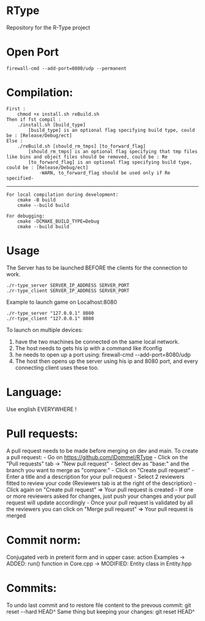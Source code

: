 # RType
Repository for the R-Type project

# Open Port
    firewall-cmd --add-port=8080/udp --permanent

# Compilation:
    First :
        chmod +x install.sh reBuild.sh
    Then if fst compil :
        ./install.sh [build_type]
            [build_type] is an optional flag specifying build type, could be : [Release/Debug/ect]
    Else :
        ./reBuild.sh [should_rm_tmps] [to_forward_flag]
            [should_rm_tmps] is an optional flag specifying that tmp files like bins and object files should be removed, could be : Re
            [to_forward_flag] is an optional flag specifying build type, could be : [Release/Debug/ect]
                -WARN, to_forward_flag should be used only if Re specified-

---

    For local compilation during development:
        cmake -B build
        cmake --build build

    For debugging:
        cmake -DCMAKE_BUILD_TYPE=Debug
        cmake --build build

# Usage
The Server has to be launched BEFORE the clients for the connection to work.

    ./r-type_server SERVER_IP_ADDRESS SERVER_PORT
    ./r-type_client SERVER_IP_ADDRESS SERVER_PORT

Example to launch game on Localhost:8080

    ./r-type_server "127.0.0.1" 8080
    ./r-type_client "127.0.0.1" 8080

To launch on multiple devices:
1. have the two machines be connected on the same
local network.
2. The host needs to gets his ip with a command like ifconfig
3. he needs to open up a port using: firewall-cmd --add-port=8080/udp
4. The host then opens up the server using his ip and 8080 port, and every
   connecting client uses these too.
# Language:
Use english EVERYWHERE !

# Pull requests:
A pull request needs to be made before merging on dev and main.
To create a pull request:
    - Go on https://github.com/iDommel/RType
    - Click on the "Pull requests" tab -> "New pull request"
    - Select dev as "base:" and the branch you want to merge as "compare:"
    - Click on "Create pull request"
    - Enter a title and a description for your pull request
    - Select 2 reviewers fitted to review your code (Reviewers tab is at the right of the description)
    - Click again on "Create pull request" => Your pull request is created
    - If one or more reviewers asked for changes, just push your changes and your pull request will update accordingly
    - Once your pull request is validated by all the reviewers you can click on "Merge pull request" => Your pull request is merged

# Commit norm:
Conjugated verb in preterit form and in upper case: action
Examples -> ADDED: run() function in Core.cpp
         -> MODIFIED: Entity class in Entity.hpp

# Commits:
To undo last commit and to restore file content to the prevous commit:
    git reset --hard HEAD^
Same thing but keeping your changes:
    git reset HEAD^